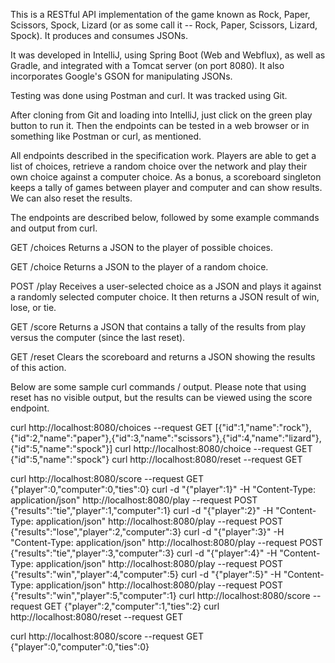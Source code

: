 This is a RESTful API implementation of the game known as Rock, Paper, Scissors, Spock, Lizard (or as some call it -- Rock, Paper, Scissors, Lizard, Spock).  It produces and consumes JSONs.

It was developed in IntelliJ, using Spring Boot (Web and Webflux), as well as Gradle, and integrated with a Tomcat server (on port 8080).  It also incorporates Google's GSON for manipulating JSONs.

Testing was done using Postman and curl.  It was tracked using Git.

After cloning from Git and loading into IntelliJ, just click on the green play button to run it.  Then the endpoints can be tested in a web browser or in something like Postman or curl, as mentioned.

All endpoints described in the specification work.  Players are able to get a list of choices, retrieve a random choice over the network and play their own choice against a computer choice.  As a bonus, a scoreboard singleton keeps a tally of games between player and computer and can show results.  We can also reset the results.

The endpoints are described below, followed by some example commands and output from curl.

GET
/choices
Returns a JSON to the player of possible choices.

GET
/choice
Returns a JSON to the player of a random choice.

POST
/play
Receives a user-selected choice as a JSON and plays it against a randomly selected computer choice.  It then returns a JSON result of win, lose, or tie.

GET
/score
Returns a JSON that contains a tally of the results from play versus the computer (since the last reset).

GET
/reset
Clears the scoreboard and returns a JSON showing the results of this action.

Below are some sample curl commands / output.  Please note that using reset has no visible output, but the results can be viewed using the score endpoint.

curl http://localhost:8080/choices --request GET
[{"id":1,"name":"rock"},{"id":2,"name":"paper"},{"id":3,"name":"scissors"},{"id":4,"name":"lizard"},{"id":5,"name":"spock"}]
curl http://localhost:8080/choice --request GET
{"id":5,"name":"spock"}
curl http://localhost:8080/reset --request GET

curl http://localhost:8080/score --request GET
{"player":0,"computer":0,"ties":0}
curl -d "{\"player\":1}" -H "Content-Type: application/json" http://localhost:8080/play --request POST
{"results":"tie","player":1,"computer":1}
curl -d "{\"player\":2}" -H "Content-Type: application/json" http://localhost:8080/play --request POST
{"results":"lose","player":2,"computer":3}
curl -d "{\"player\":3}" -H "Content-Type: application/json" http://localhost:8080/play --request POST
{"results":"tie","player":3,"computer":3}
curl -d "{\"player\":4}" -H "Content-Type: application/json" http://localhost:8080/play --request POST
{"results":"win","player":4,"computer":5}
curl -d "{\"player\":5}" -H "Content-Type: application/json" http://localhost:8080/play --request POST
{"results":"win","player":5,"computer":1}
curl http://localhost:8080/score --request GET
{"player":2,"computer":1,"ties":2}
curl http://localhost:8080/reset --request GET

curl http://localhost:8080/score --request GET
{"player":0,"computer":0,"ties":0}
